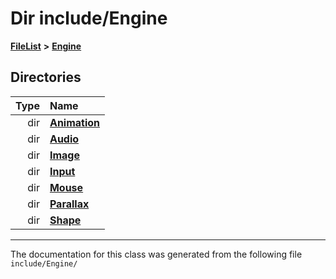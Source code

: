 

# Dir include/Engine



[**FileList**](files.md) **>** [**Engine**](dir_7dd3fffce23fd825de4eb623b113c1bd.md)














## Directories

| Type | Name |
| ---: | :--- |
| dir | [**Animation**](dir_d16831a22b1176c437f87c2d0440ff32.md) <br> |
| dir | [**Audio**](dir_c82188eaffb96b2487ed13b79df10c60.md) <br> |
| dir | [**Image**](dir_9d4cae504f03fb905f759f63b05c069d.md) <br> |
| dir | [**Input**](dir_011a5bb273ab46acf9be02ac4bf7f0a3.md) <br> |
| dir | [**Mouse**](dir_f193d769e7e735a6067828aa983bf770.md) <br> |
| dir | [**Parallax**](dir_127bf1d17e553df95a92f785db2d2430.md) <br> |
| dir | [**Shape**](dir_d430bb2cf01387b823ae007b3e5a1c3c.md) <br> |

























































------------------------------
The documentation for this class was generated from the following file `include/Engine/`

